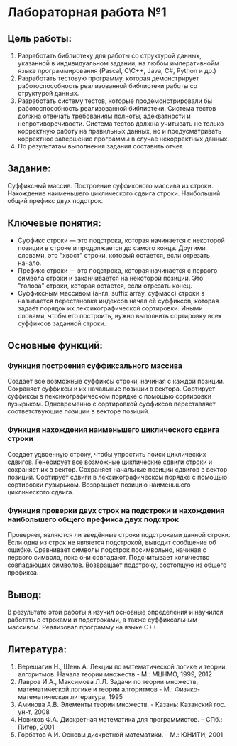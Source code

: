 # Лабораторная работа №1

## Цель работы:  
1. Разработать библиотеку для работы со структурой данных, указанной в
индивидуальном задании, на любом императивнойм языке
программирования (Pascal, C\C++, Java, C#, Python и др.)
2. Разработать тестовую программу, которая демонстрирует
работоспособность реализованной библиотеки работы со структурой
данных.
3. Разработать систему тестов, которые продемонстрировали бы
работоспособность реализованной библиотеки. Система тестов должна
отвечать требованиям полноты, адекватности и непротиворечивости.
Система тестов должна учитывать не только корректную работу на
правильных данных, но и предусматривать корректное завершение
программы в случае некорректных данных.
4. По результатам выполнения задания составить отчет.

## Задание:
Суффиксный массив. Построение суффиксного массива из строки.
Нахождение наименьшего циклического сдвига строки. Наибольший
общий префикс двух подстрок.

## Ключевые понятия:
* Суффикс строки — это подстрока, которая начинается с некоторой позиции в строке и продолжается до самого конца. Другими словами, это "хвост" строки, который остается, если отрезать начало.
* Префикс строки — это подстрока, которая начинается с первого символа строки и заканчивается на некоторой позиции. Это "голова" строки, которая остается, если отрезать конец.
* Суффиксным массивом (англ. suffix array, суфмасс) строки s называется перестановка индексов начал её суффиксов, которая задаёт порядок их лексикографической сортировки. Иными словами, чтобы его построить, нужно выполнить сортировку всех суффиксов заданной строки.

## Основные функций:
### Функция построения суффиксального массива
Создает все возможные суффиксы строки, начиная с каждой позиции. Сохраняет суффиксы и их начальные позиции в вектора. Сортирует суффиксы в лексикографическом порядке с помощью сортировки пузырьком. Одновременно с сортировкой суффиксов переставляет соответствующие позиции в векторе позиций.
### Функция нахождения наименьшего циклического сдвига строки
Создает удвоенную строку, чтобы упростить поиск циклических сдвигов. Генерирует все возможные циклические сдвиги строки и сохраняет их в вектор. Сохраняет начальные позиции сдвигов в вектор позиций. Сортирует сдвиги в лексикографическом порядке с помощью сортировки пузырьком. Возвращает позицию наименьшего циклического сдвига.
### Функция проверки двух строк на подстроки и нахождения наибольшего общего префикса двух подстрок
Проверяет, являются ли введённые строки подстроками данной строки. Если одна из строк не является подстрокой, выводит сообщение об ошибке.
Сравнивает символы подстрок посимвольно, начиная с первого символа, пока они совпадают. Подсчитывает количество совпадающих символов. Возвращает подстроку, состоящую из общего префикса.

## Вывод:
В результате этой работы я изучил основные определения и научился работать с строками и подстроками, а также суффиксальным массивом. Реализовал программу на языке C++.

## Литература:
1. Верещагин Н., Шень А. Лекции по математической логике и теории алгоритмов. Начала теории множеств - М.: МЦНМО, 1999, 2012
2. Лавров И.А., Максимова Л.Л. Задачи по теории множеств, математической логике и теории алгоритмов - М.: Физико-математическая литература, 1995
3. Аминова А.В. Элементы теории множеств. - Казань: Казанский гос. ун-т, 2008
4. Новиков Ф.А. Дискретная математика для программистов. – СПб.: Питер, 2001
5. Горбатов А.И. Основы дискретной математики. – М.: ЮНИТИ, 2001
